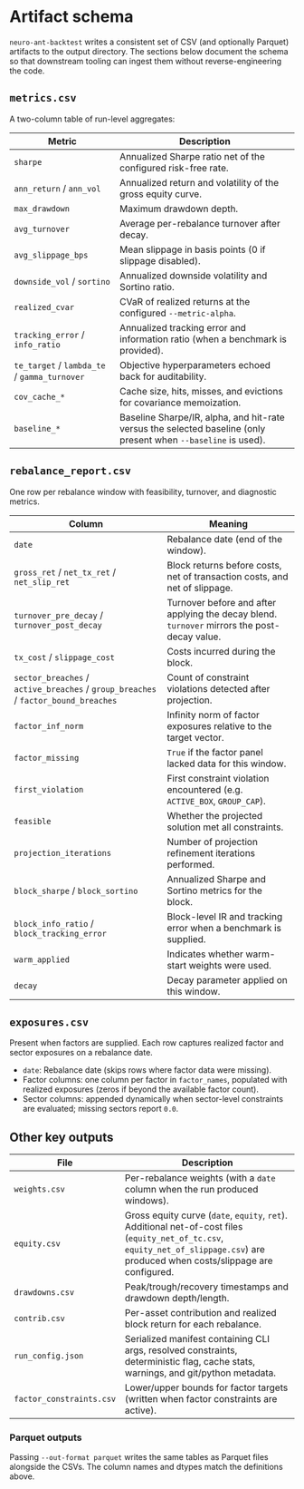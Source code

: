 # Artifact schema

`neuro-ant-backtest` writes a consistent set of CSV (and optionally Parquet) artifacts to the output directory. The sections below document the schema so that downstream tooling can ingest them without reverse-engineering the code.

## `metrics.csv`

A two-column table of run-level aggregates:

| Metric | Description |
| --- | --- |
| `sharpe` | Annualized Sharpe ratio net of the configured risk-free rate. |
| `ann_return` / `ann_vol` | Annualized return and volatility of the gross equity curve. |
| `max_drawdown` | Maximum drawdown depth. |
| `avg_turnover` | Average per-rebalance turnover after decay. |
| `avg_slippage_bps` | Mean slippage in basis points (0 if slippage disabled). |
| `downside_vol` / `sortino` | Annualized downside volatility and Sortino ratio. |
| `realized_cvar` | CVaR of realized returns at the configured `--metric-alpha`. |
| `tracking_error` / `info_ratio` | Annualized tracking error and information ratio (when a benchmark is provided). |
| `te_target` / `lambda_te` / `gamma_turnover` | Objective hyperparameters echoed back for auditability. |
| `cov_cache_*` | Cache size, hits, misses, and evictions for covariance memoization. |
| `baseline_*` | Baseline Sharpe/IR, alpha, and hit-rate versus the selected baseline (only present when `--baseline` is used). |

## `rebalance_report.csv`

One row per rebalance window with feasibility, turnover, and diagnostic metrics.

| Column | Meaning |
| --- | --- |
| `date` | Rebalance date (end of the window). |
| `gross_ret` / `net_tx_ret` / `net_slip_ret` | Block returns before costs, net of transaction costs, and net of slippage. |
| `turnover_pre_decay` / `turnover_post_decay` | Turnover before and after applying the decay blend. `turnover` mirrors the post-decay value. |
| `tx_cost` / `slippage_cost` | Costs incurred during the block. |
| `sector_breaches` / `active_breaches` / `group_breaches` / `factor_bound_breaches` | Count of constraint violations detected after projection. |
| `factor_inf_norm` | Infinity norm of factor exposures relative to the target vector. |
| `factor_missing` | `True` if the factor panel lacked data for this window. |
| `first_violation` | First constraint violation encountered (e.g. `ACTIVE_BOX`, `GROUP_CAP`). |
| `feasible` | Whether the projected solution met all constraints. |
| `projection_iterations` | Number of projection refinement iterations performed. |
| `block_sharpe` / `block_sortino` | Annualized Sharpe and Sortino metrics for the block. |
| `block_info_ratio` / `block_tracking_error` | Block-level IR and tracking error when a benchmark is supplied. |
| `warm_applied` | Indicates whether warm-start weights were used. |
| `decay` | Decay parameter applied on this window. |

## `exposures.csv`

Present when factors are supplied. Each row captures realized factor and sector exposures on a rebalance date.

- `date`: Rebalance date (skips rows where factor data were missing).
- Factor columns: one column per factor in `factor_names`, populated with realized exposures (zeros if beyond the available factor count).
- Sector columns: appended dynamically when sector-level constraints are evaluated; missing sectors report `0.0`.

## Other key outputs

| File | Description |
| --- | --- |
| `weights.csv` | Per-rebalance weights (with a `date` column when the run produced windows). |
| `equity.csv` | Gross equity curve (`date`, `equity`, `ret`). Additional net-of-cost files (`equity_net_of_tc.csv`, `equity_net_of_slippage.csv`) are produced when costs/slippage are configured. |
| `drawdowns.csv` | Peak/trough/recovery timestamps and drawdown depth/length. |
| `contrib.csv` | Per-asset contribution and realized block return for each rebalance. |
| `run_config.json` | Serialized manifest containing CLI args, resolved constraints, deterministic flag, cache stats, warnings, and git/python metadata. |
| `factor_constraints.csv` | Lower/upper bounds for factor targets (written when factor constraints are active). |

### Parquet outputs

Passing `--out-format parquet` writes the same tables as Parquet files alongside the CSVs. The column names and dtypes match the definitions above.
